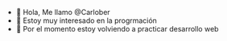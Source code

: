 - 👋 Hola, Me llamo @Carlober 
- 👀 Estoy muy interesado en la progrmación
- 🌱 Por el momento estoy volviendo a practicar desarrollo web





<!---
carloberdiaz/carloberdiaz is a ✨ special ✨ repository because its `README.md` (this file) appears on your GitHub profile.
You can click the Preview link to take a look at your changes.
--->

